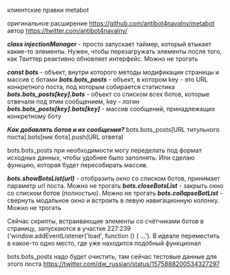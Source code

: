 клиентские правки metabot

оригинальное расширение https://github.com/antibot4navalny/metabot
автор https://twitter.com/antibot4navalny/

***class injectionManager*** - просто запускает таймер, который втыкает какие-то элементы. Нужен, чтобы перезагружать элементы после того, как Твиттер реактивно обновляет интерфейс. Можно не трогать

***const bots*** - объект, внутри которого методы модификации страницы и массив с ботами
***bots.bots_posts*** - объект, в котором key - это URL конкретного поста, под которым собирается статистика
***bots.bots_posts[key].bots*** - объект со списком всех ботов, которые отвечали под этим сообщением, key - логин
***bots.bots_posts[key].bots[key]*** - массив сообщений, принадлежащих конкретному боту

***Как добавлять ботов и их сообщения?***
bots.bots_posts[URL титульного поста].bots[ник бота].push(URL ответа)

bots.bots_posts при необходимости могу переделать под формат исходных данных, чтобы удобнее было заполнять. Или сделаю функцию, которая будет пересобирать массив.

***bots.showBotsList(url)*** - отобразить окно со списком ботов, принимает параметр url поста. Можно не трогать
***bots.closeBotsList*** - закрыть окно со списком ботов (полностью). Можно не трогать
***bots.collapseBotList*** - свернуть модальное окно и встроить в левую навигационную колонку. Можно не трогать

Сейчас скрипты, встраивающие элементы со счётчиками ботов в страницу, запускаются в участке 227:239 ('window.addEventListener('load', function () { ...'). В идеале переместить в какое-то одно место, где уже находится подобный функционал

bots.bots_posts надо будет очистить, там сейчас тестовые данные для этого поста
https://twitter.com/dw_russian/status/1575888200534327297
